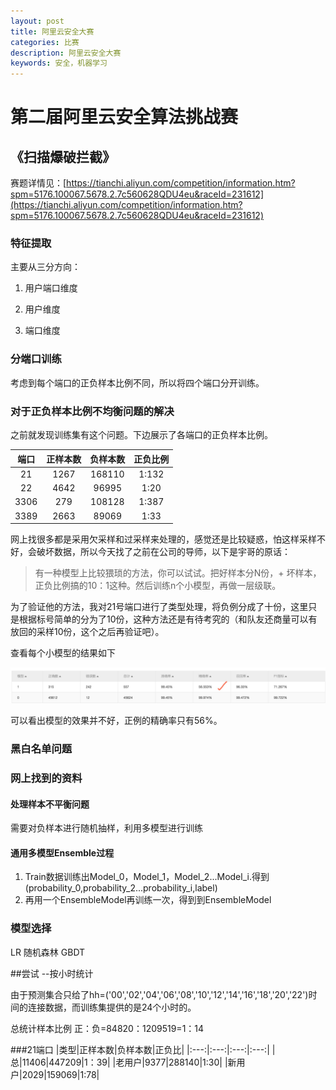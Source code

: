 ```yaml
---
layout: post
title: 阿里云安全大赛
categories: 比赛
description: 阿里云安全大赛
keywords: 安全，机器学习
---
```


# 第二届阿里云安全算法挑战赛
## 《扫描爆破拦截》

赛题详情见：[https://tianchi.aliyun.com/competition/information.htm?spm=5176.100067.5678.2.7c560628QDU4eu&raceId=231612](https://tianchi.aliyun.com/competition/information.htm?spm=5176.100067.5678.2.7c560628QDU4eu&raceId=231612)

### 特征提取

主要从三分方向：

1. 用户端口维度

2. 用户维度 

3. 端口维度

### 分端口训练

考虑到每个端口的正负样本比例不同，所以将四个端口分开训练。


### 对于正负样本比例不均衡问题的解决

之前就发现训练集有这个问题。下边展示了各端口的正负样本比例。

| 端口 | 正样本数 | 负样本数 | 正负比例|
| :----:| :----:| :----:| :----:|
| 21  | 1267|168110|1:132|
|  22 |4642 |96995|1:20|
|3306|279|108128|1:387|
|3389|2663|89069|1:33|

网上找很多都是采用欠采样和过采样来处理的，感觉还是比较疑惑，怕这样采样不好，会破坏数据，所以今天找了之前在公司的导师，以下是宇哥的原话：
>有一种模型上比较猥琐的方法，你可以试试。把好样本分N份，+ 坏样本，正负比例搞的10：1这种。然后训练n个小模型，再做一层级联。

为了验证他的方法，我对21号端口进行了类型处理，将负例分成了十份，这里只是根据标号简单的分为了10份，这种方法还是有待考究的（和队友还商量可以有放回的采样10份，这个之后再验证吧）。

查看每个小模型的结果如下

![](/images/posts/competition/littemode.jpg)

可以看出模型的效果并不好，正例的精确率只有56%。

### 黑白名单问题


### 网上找到的资料

#### 处理样本不平衡问题

需要对负样本进行随机抽样，利用多模型进行训练

#### 通用多模型Ensemble过程
1. Train数据训练出Model_0，Model_1，Model_2...Model_i.得到(probability_0,probability_2...probability_i,label)
2. 再用一个EnsembleModel再训练一次，得到到EnsembleModel

### 模型选择 

LR 随机森林  GBDT


##尝试 --按小时统计

由于预测集合只给了hh=('00','02','04','06','08','10','12','14','16','18','20','22')时间的连接数据，而训练集提供的是24个小时的。

总统计样本比例 正：负=84820：1209519=1：14

###21端口
|类型|正样本数|负样本数|正负比|
|:---:|:---:|:---:|:---:|
|总|11406|447209|1：39|
|老用户|9377|288140|1:30|
|新用户|2029|159069|1:78|

